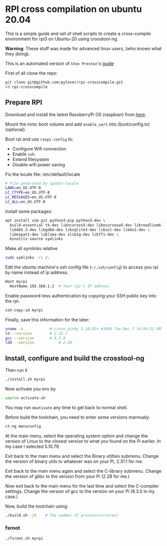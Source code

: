 # RPI cross compilation on ubuntu 20.04

This is a simple guide and set of shell scripts to create a cross-compile
environment for rpi3 on Ubuntu-20 using croostool-ng.

**Warning**: These stuff was made for advanced linux users, (who knows what
they doing).

This is an automated version of `Ston Preston`'s [guide](https://medium.com/@stonepreston/how-to-cross-compile-a-cmake-c-application-for-the-raspberry-pi-4-on-ubuntu-20-04-bac6735d36df)

First of all clone the repo:

```bash
git clone git@github.com:pylover/rpi-crosscompile.git
cd rpi-crosscompile
```

## Prepare RPI

Download and install the latest RasoberryPi OS (raspbian) from 
[here](https://www.raspberrypi.com/software/operating-systems).

Mount the mmc boot volume and add `enable_uart` into /boot/config.txt
(optional).

Boot rpi and use `raspi-config` to:

- Configure Wifi connection
- Enable `ssh`.
- Extend filesystem
- Disable wifi power saving

Fix the locale file: /etc/default/locale

```bash
# File generated by update-locale
LANG=en_US.UTF-8
LC_CTYPE=en_US.UTF-8
LC_MESSAGES=en_US.UTF-8
LC_ALL=en_US.UTF-8
```

Install some packages:

```bash
apt install vim git python3-pip python3-dev \
  build-essential tk-dev libncurses5-dev libncursesw5-dev libreadline6-dev \
  libdb5.3-dev libgdbm-dev libsqlite3-dev libssl-dev libbz2-dev \
  libexpat1-dev liblzma-dev zlib1g-dev libffi-dev \
  binutils-source symlinks
```

Make all symlinks relative

```bash
sudo symlinks -rc /.
```

Edit the ubuntu machine's ssh config file (`~/.ssh/config`) to access you rpi 
by name instead of ip address.

```bash
Host myrpi
  HostName 192.168.1.2  # Your rpi's IP address
```

Enable password-less authentication by copying your SSH public key into
the rpi.

```bash
ssh-copy-id myrpi
```

Finally, save this information for the later:

```bash
uname -a            # Linux pinky 5.10.83+ #1499 Tue Dec 7 14:04:21 GMT 2021 armv6l GNU/Linux
ld --version        # 2.31.1
gcc --version       # 8.3.0
ldd --version		    # 2.28
```

## Install, configure and build the crosstool-ng

Then run it
```bash
./install.sh myrpi
```

Now activate you env by 
```bash
source activate.sh
```

You may run `deativate` any time to get back to normal shell.


Before build the toolchain, you need to enter some versions mannualy:
```bash
ct-ng menuconfig
```

At the main menu, select the operating system option and change the version 
of Linux to the closest version to what you found on the Pi earlier. In my 
case I selected 5.10.79. 

Exit back to the main menu and select the Binary utilties submenu. Change 
the version of binary utils to whatever was on your Pi, 2.31.1 for me.

Exit back to the main menu again and select the C-library submenu. Change the 
version of glibc to the version from your Pi (2.28 for me.)

Now exit back to the main menu for the last time and select the C-compiler 
settings. Change the version of gcc to the version on your 
Pi (8.3.0 in my case.) 

Now, build the toolchain using:

```bash
./build.sh -j4    # The number of processors(cores)
```

### fsroot

```bash
./fsroot.sh myrpi
```

